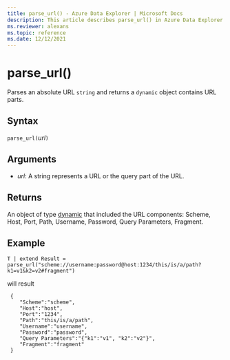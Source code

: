 ```yaml
---
title: parse_url() - Azure Data Explorer | Microsoft Docs
description: This article describes parse_url() in Azure Data Explorer.
ms.reviewer: alexans
ms.topic: reference
ms.date: 12/12/2021
---
```

# parse_url()

Parses an absolute URL `string` and returns a `dynamic` object contains URL parts.

## Syntax

`parse_url(`*url*`)`

## Arguments

* *url*: A string represents a URL or the query part of the URL.

## Returns

An object of type [dynamic](./scalar-data-types/dynamic.md) that included the URL components: Scheme, Host, Port, Path, Username, Password, Query Parameters, Fragment.

## Example

```kusto
T | extend Result = parse_url("scheme://username:password@host:1234/this/is/a/path?k1=v1&k2=v2#fragment")
```

will result

```
 {
 	"Scheme":"scheme",
 	"Host":"host",
 	"Port":"1234",
 	"Path":"this/is/a/path",
 	"Username":"username",
 	"Password":"password",
 	"Query Parameters":"{"k1":"v1", "k2":"v2"}",
 	"Fragment":"fragment"
 }
```
